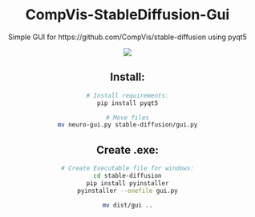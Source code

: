 
<div align = "center">
  <h1>CompVis-StableDiffusion-Gui</h1>
  <p>Simple GUI for https://github.com/CompVis/stable-diffusion using pyqt5</p>
  <img src="https://github.com/blcklptn/CompVis-StableDiffusion-Gui/blob/main/screenshot.png")
</div>


## Install:
```sh
# Install requirements:
pip install pyqt5

# Move files
mv neuro-gui.py stable-diffusion/gui.py
```

## Create .exe:
```sh
# Create Executable file for windows:
cd stable-diffusion
pip install pyinstaller
pyinstaller --onefile gui.py

mv dist/gui ..
```
